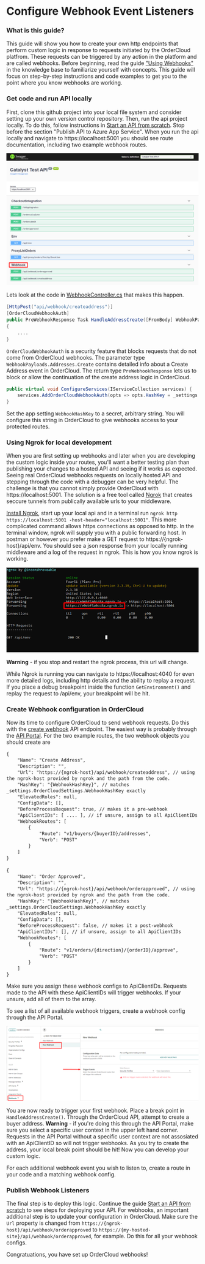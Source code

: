 # Configure Webhook Event Listeners 

### What is this guide?

This guide will show you how to create your own http endpoints that perform custom logic in response to requests initiated by the OrderCloud platfrom. These requests can be triggered by any action in the platform and are called webhooks. Before beginning, read the guide ["Using Webhooks"](https://ordercloud.io/knowledge-base/using-webhooks) in the knowledge base to familiarize yourself with concepts. This guide will focus on step-by-step instructions and code examples to get you to the point where you know webhooks are working. 

### Get code and run API locally 

First, clone this github project into your local file system and consider setting up your own version control repository. Then, run the api project locally. To do this, follow instructions in [Start an API from scratch](./SetupApi.md). Stop before the section "Publish API to Azure App Service". When you run the api locally and navigate to https://localhost:5001 you should see route documentation, including two example webhook routes.    

![Alt text](./webhook_route_docs.png "Route documentation for example webhooks")

Lets look at the code in [WebhookController.cs](https://github.com/ordercloud-api/dotnet-catalyst-examples/blob/dev/Catalyst.Api/Controllers/WebhookController.cs) that makes this happen.  

```c#
[HttpPost("api/webhook/createaddress")]
[OrderCloudWebhookAuth] 
public PreWebhookResponse Task HandleAddressCreate([FromBody] WebhookPayloads.Addresses.Create payload)
{
	....
}
```
`OrderCloudWebhookAuth` is a security feature that blocks requests that do not come from OrderCloud webhooks. The parameter type `WebhookPayloads.Addresses.Create` contains detailed info about a Create Address event in OrderCloud. The return type `PreWebhookResponse` lets us to block or allow the continuation of the create address logic in OrderCloud.

```c#
public virtual void ConfigureServices(IServiceCollection services) {
	services.AddOrderCloudWebhookAuth(opts => opts.HashKey = _settings.OrderCloudSettings.WebhookHashKey)
}
```
Set the app setting `WebhookHashKey` to a secret, arbitrary string. You will configure this string in OrderCloud to give webhooks access to your protected routes.  

### Using Ngrok for local development

When you are first setting up webhooks and later when you are developing the custom logic inside your routes, you'll want a better testing plan than publishing your changes to a hosted API and seeing if it works as expected. Seeing real OrderCloud webhooks requests on locally hosted API and stepping through the code with a debugger can be very helpful. The challenge is that you cannot simply provide OrderCloud with https://localhost:5001. The solution is a free tool called [Ngrok](https://ngrok.com/) that creates seccure tunnels from publically available urls to your middleware. 

[Install Ngrok](https://ngrok.com/download), start up your local api and in a terminal run `ngrok http https://localhost:5001 -host-header="localhost:5001"`. This more complicated command allows https connections as opposed to http. In the terminal window, ngrok will supply you with a public forwarding host. In postman or however you prefer make a GET request to https://{ngrok-host}/api/env. You should see a json response from your locally running middleware and a log of the request in ngrok. This is how you know ngrok is working. 

![Alt text](./ngrok_forwarding.png "Running Ngrok")

**Warning** - if you stop and restart the ngrok process, this url will change.

While Ngrok is running you can navigate to https://localhost:4040 for even more detailed logs, including http details and the ability to replay a request. If you place a debug breakpoint inside the function `GetEnvironment()` and replay the request to /api/env, your breakpoint will be hit.  

### Create Webhook configuration in OrderCloud

Now its time to configure OrderCloud to send webhook requests. Do this with the [create webhook](https://ordercloud.io/api-reference/seller/webhooks/create) API endpoint. The easiest way is probably through the [API Portal](https://portal.ordercloud.io/console). For the two example routes, the two webhook objects you should create are 

```jsonc
{
	"Name": "Create Address",
	"Description": "",
	"Url": "https://{ngrok-host}/api/webhook/createaddress", // using the ngrok-host provided by ngrok and the path from the code.
	"HashKey": "{WebhookHashKey}", // matches _settings.OrderCloudSettings.WebhookHashKey exactly
	"ElevatedRoles": null,
	"ConfigData": [],
	"BeforeProcessRequest": true, // makes it a pre-webhook
	"ApiClientIDs": [ .... ], // if unsure, assign to all ApiClientIDs
	"WebhookRoutes": [
		{
			"Route": "v1/buyers/{buyerID}/addresses",
			"Verb": "POST"
		}
	]
}

{
	"Name": "Order Approved",
	"Description": "",
	"Url": "https://{ngrok-host}/api/webhook/orderapproved", // using the ngrok-host provided by ngrok and the path from the code.
	"HashKey": "{WebhookHashKey}", // matches _settings.OrderCloudSettings.WebhookHashKey exactly
	"ElevatedRoles": null,
	"ConfigData": [],
	"BeforeProcessRequest": false, // makes it a post-webhook
	"ApiClientIDs": [], // if unsure, assign to all ApiClientIDs
	"WebhookRoutes": [
		{
			"Route": "v1/orders/{direction}/{orderID}/approve",
			"Verb": "POST"
		}
	]
}
```

Make sure you assign these webhook configs to ApiClientIDs. Requests made to the API with these ApiClientIDs will trigger webhooks. If your unsure, add all of them to the array.

To see a list of all available webhook triggers, create a webhook config through the API Portal.

![Alt text](./webhook_triggers.png "See Webhook Triggers")

You are now ready to trigger your first webhook. Place a break point in `HandleAddressCreate()`. Through the OrderCloud API, attempt to create a buyer address. **Warning** - if you're doing this through the API Portal, make sure you select a specific user context in the upper left hand corner. Requests in the API Portal without a specific user context are not assosiated with an ApiClientID so will not trigger webhooks. As you try to create the address, your local break point should be hit! Now you can develop your custom logic.   

For each additional webhook event you wish to listen to, create a route in your code and a matching webhook config.


### Publish Webhook Listeners

The final step is to deploy this logic. Continue the guide [Start an API from scratch](./SetupApi.md) to see steps for deploying your API. For webhooks, an important additional step is to update your configuration in OrderCloud. Make sure the `Url` property is changed from `https://{ngrok-host}/api/webhook/orderapproved` to `https://{my-hosted-site}/api/webhook/orderapproved`, for example. Do this for all your webhook configs. 

Congratuations, you have set up OrderCloud webhooks!
